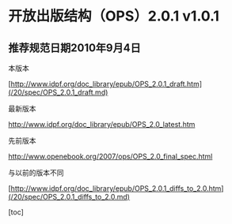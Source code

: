 # 开放出版结构（OPS）2.0.1 v1.0.1

## 推荐规范日期2010年9月4日

本版本

[http://www.idpf.org/doc_library/epub/OPS_2.0.1_draft.htm](/20/spec/OPS_2.0.1_draft.md)

最新版本

http://www.idpf.org/doc_library/epub/OPS_2.0_latest.htm

先前版本

http://www.openebook.org/2007/ops/OPS_2.0_final_spec.html

与以前的版本不同

[http://www.idpf.org/doc_library/epub/OPS_2.0.1_diffs_to_2.0.htm](/20/spec/OPS_2.0.1_diffs_to_2.0.md)


[toc]
